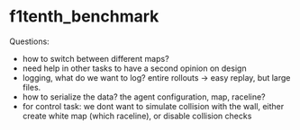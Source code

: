 # f1tenth_benchmark

Questions:
- how to switch between different maps? 
- need help in other tasks to have a second opinion on design
- logging, what do we want to log? entire rollouts -> easy replay, but large files.
- how to serialize the data? the agent configuration, map, raceline?
- for control task: we dont want to simulate collision with the wall, either create white map (which raceline), or disable collision checks

